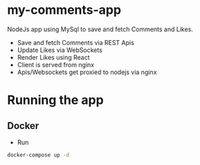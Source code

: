 # my-comments-app

NodeJs app using MySql to save and fetch Comments and Likes.
* Save and fetch Comments via REST Apis
* Update Likes via WebSockets
* Render Likes using React
* Client is served from nginx
* Apis/Websockets get proxied to nodejs via nginx

# Running the app

## Docker
* Run 
```bash
docker-compose up -d
```

